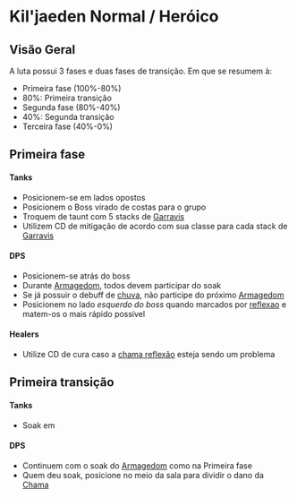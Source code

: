 # Kil'jaeden Normal / Heróico


## Visão Geral

A luta possui 3 fases e duas fases de transição. Em que se resumem à:

- Primeira fase (100%-80%)
- 80%: Primeira transição
- Segunda fase (80%-40%)
- 40%: Segunda transição
- Terceira fase (40%-0%)

## Primeira fase

#### Tanks

- Posicionem-se em lados opostos
- Posicionem o Boss virado de costas para o grupo
- Troquem de taunt com 5 stacks de [Garravis](http://pt.wowhead.com/spell=239932)
- Utilizem CD de mitigação de acordo com sua classe para cada stack de [Garravis](http://pt.wowhead.com/spell=239932)

#### DPS

- Posicionem-se atrás do boss
- Durante [Armagedom](http://pt.wowhead.com/spell=240910), todos devem participar do soak
- Se já possuir o debuff de [chuva](http://pt.wowhead.com/spell=234295/chuva-de-armagedom), não participe do próximo [Armagedom](http://pt.wowhead.com/spell=240910)
- Posicionem no lado *esquerdo do boss* quando marcados por [reflexao](http://pt.wowhead.com/spell=236710/reflex-o-sombria-erup-o) e matem-os o mais rápido possível

#### Healers

- Utilize CD de cura caso a [chama reflexão](http://pt.wowhead.com/spell=235120/chama-do-medo-em-erup-o) esteja sendo um problema



## Primeira transição

#### Tanks

- Soak em 

#### DPS

- Continuem com o soak do [Armagedom](http://pt.wowhead.com/spell=240910) como na Primeira fase
- Quem deu soak, posicione no meio da sala para dividir o dano da [Chama](http://pt.wowhead.com/spell=238505/chama-do-medo-concentrada)
